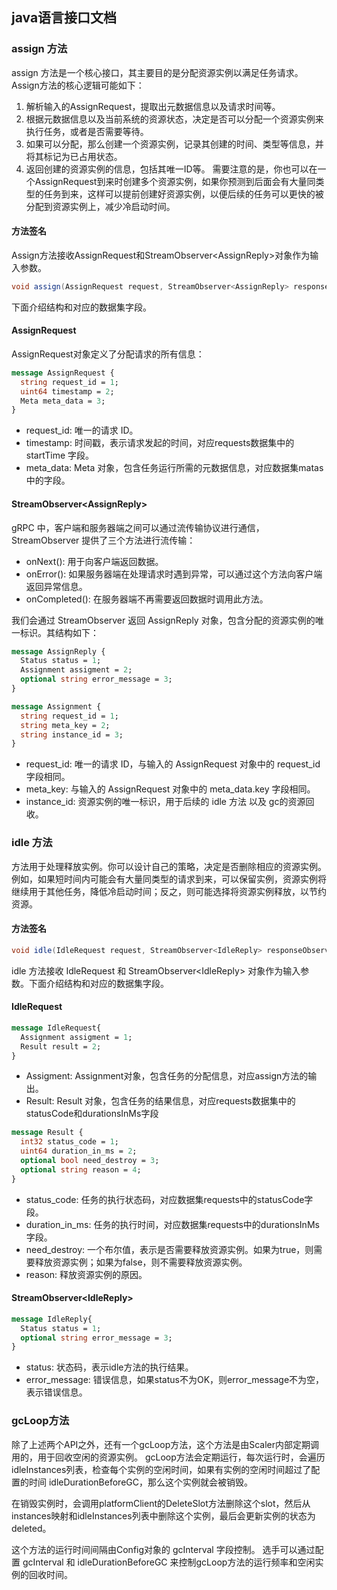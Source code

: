 ## java语言接口文档

### assign 方法
assign 方法是一个核心接口，其主要目的是分配资源实例以满足任务请求。
Assign方法的核心逻辑可能如下：
1. 解析输入的AssignRequest，提取出元数据信息以及请求时间等。
2. 根据元数据信息以及当前系统的资源状态，决定是否可以分配一个资源实例来执行任务，或者是否需要等待。
3. 如果可以分配，那么创建一个资源实例，记录其创建的时间、类型等信息，并将其标记为已占用状态。
4. 返回创建的资源实例的信息，包括其唯一ID等。
需要注意的是，你也可以在一个AssignRequest到来时创建多个资源实例，如果你预测到后面会有大量同类型的任务到来，这样可以提前创建好资源实例，以便后续的任务可以更快的被分配到资源实例上，减少冷启动时间。
#### 方法签名
Assign方法接收AssignRequest和StreamObserver\<AssignReply>对象作为输入参数。
```java
void assign(AssignRequest request, StreamObserver<AssignReply> responseObserver) 
```
下面介绍结构和对应的数据集字段。

#### AssignRequest
AssignRequest对象定义了分配请求的所有信息：
```proto
message AssignRequest {
  string request_id = 1;
  uint64 timestamp = 2;
  Meta meta_data = 3;
}
```
* request_id: 唯一的请求 ID。
* timestamp: 时间戳，表示请求发起的时间，对应requests数据集中的startTime 字段。
* meta_data: Meta 对象，包含任务运行所需的元数据信息，对应数据集matas中的字段。

#### StreamObserver\<AssignReply> 
gRPC 中，客户端和服务器端之间可以通过流传输协议进行通信， StreamObserver 提供了三个方法进行流传输：
* onNext(): 用于向客户端返回数据。
* onError(): 如果服务器端在处理请求时遇到异常，可以通过这个方法向客户端返回异常信息。
* onCompleted(): 在服务器端不再需要返回数据时调用此方法。

我们会通过 StreamObserver 返回 AssignReply 对象，包含分配的资源实例的唯一标识。其结构如下：
```proto
message AssignReply {
  Status status = 1;
  Assignment assigment = 2;
  optional string error_message = 3;
}

message Assignment {
  string request_id = 1;
  string meta_key = 2;
  string instance_id = 3;
}
```
* request_id: 唯一的请求 ID，与输入的 AssignRequest 对象中的 request_id 字段相同。
* meta_key: 与输入的 AssignRequest 对象中的 meta_data.key 字段相同。
* instance_id: 资源实例的唯一标识，用于后续的 idle 方法 以及 gc的资源回收。

### idle 方法
方法用于处理释放实例。你可以设计自己的策略，决定是否删除相应的资源实例。例如，如果短时间内可能会有大量同类型的请求到来，可以保留实例，资源实例将继续用于其他任务，降低冷启动时间；反之，则可能选择将资源实例释放，以节约资源。
#### 方法签名
```java
void idle(IdleRequest request, StreamObserver<IdleReply> responseObserver) 
```
idle 方法接收 IdleRequest 和 StreamObserver\<IdleReply>  对象作为输入参数。下面介绍结构和对应的数据集字段。

#### IdleRequest
```proto 
message IdleRequest{
  Assignment assigment = 1;
  Result result = 2;
}
``` 
* Assigment: Assignment对象，包含任务的分配信息，对应assign方法的输出。
* Result: Result 对象，包含任务的结果信息，对应requests数据集中的statusCode和durationsInMs字段
```proto 
message Result {
  int32 status_code = 1;
  uint64 duration_in_ms = 2;
  optional bool need_destroy = 3;
  optional string reason = 4;
}
````
* status_code: 任务的执行状态码，对应数据集requests中的statusCode字段。
* duration_in_ms: 任务的执行时间，对应数据集requests中的durationsInMs字段。
* need_destroy: 一个布尔值，表示是否需要释放资源实例。如果为true，则需要释放资源实例；如果为false，则不需要释放资源实例。
* reason: 释放资源实例的原因。

#### StreamObserver\<IdleReply>

```proto 
message IdleReply{
  Status status = 1;
  optional string error_message = 3;
}
```
* status: 状态码，表示idle方法的执行结果。
* error_message: 错误信息，如果status不为OK，则error_message不为空，表示错误信息。

### gcLoop方法
除了上述两个API之外，还有一个gcLoop方法，这个方法是由Scaler内部定期调用的，用于回收空闲的资源实例。
gcLoop方法会定期运行，每次运行时，会遍历idleInstances列表，检查每个实例的空闲时间，如果有实例的空闲时间超过了配置的时间 idleDurationBeforeGC，那么这个实例就会被销毁。

在销毁实例时，会调用platformClient的DeleteSlot方法删除这个slot，然后从instances映射和idleInstances列表中删除这个实例，最后会更新实例的状态为deleted。

这个方法的运行时间间隔由Config对象的 gcInterval 字段控制。
选手可以通过配置 gcInterval 和 idleDurationBeforeGC 来控制gcLoop方法的运行频率和空闲实例的回收时间。